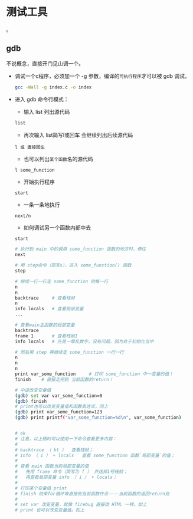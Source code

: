 测试工具
===========================

。

gdb
----------

不说概念，直接开门见山调一个。

- 调试一个c程序，必须加一个 -g 参数，编译的`可执行程序`才可以被 gdb 调试。

  ```bash
  gcc -Wall -g index.c -o index
  ```
- 进入 gdb 命令行模式：

  - 输入 list 列出源代码

  ```bash
  list
  ```

  - 再次输入 list简写l或回车 会继续列出后续源代码

  ```
  l 或 直接回车
  ```

  - 也可以列出`某个函数`名的源代码

  ```
  l some_function
  ```

  - 开始执行程序

  ```
  start
  ```

  - 一条一条地执行

  ```
  next/n
  ```


  - 如何调试另一个函数内部中去

  ```bash
  start

  # 执行到 main 中的调用 some_function 函数的地方时，停住
  next

  # 用 step命令（简写s），进入 some_function() 函数
  step

  # 继续一行一行走 some_function 的每一行
  n
  n
  backtrace     # 查看栈帧
  n
  info locals   # 查看局部变量
  ...

  # 查看main主函数的局部变量
  backtrace
  frame 1       # 查看栈帧1
  info locals   # 先是一堆乱数字，没有问题，因为处于初始化当中

  # 然后用 step 再继续走 some_function 一行一行
  n
  n
  n
  print var_some_function     # 打印 some_function 中一变量的值！
  finish    # 直接走完到 当前函数的return！

  # 中途改变变量值
  (gdb) set var var_some_function=0
  (gdb) finish
  # print也可以改变变量值和函数表达式，同上
  (gdb) print var_some_function=123
  (gdb) print printf("var_some_function=%d\n", var_some_function)


  # ok
  # 注意，以上随时可以使用一下命令查看更多内容：
  #
  # backtrace （ bt ）  查看栈帧；
  # info （ i ） + locals   查看 some_function 函数`局部变量`的值；
  #
  # 查看 main 函数当前局部变量的值
  #   先用 frame 命令（简写为 f ） 并选择1号栈帧；
  #   再查看局部变量 info （ i ） + locals；
  #
  # 打印某个变量值 print
  # finish 结束for循环等直接到当前函数终点————当前函数的返回return处
  #
  # set var 改变变量，就像 firebug 直接改 HTML 一样。如上
  # print 也可以改变变量值。如上
  ```
